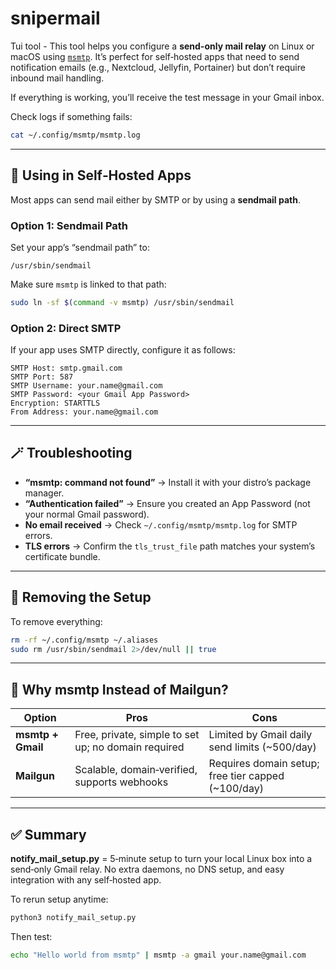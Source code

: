 # snipermail
Tui tool - This tool helps you configure a **send-only mail relay** on Linux or macOS using [`msmtp`](https://marlam.de/msmtp/). It’s perfect for self‑hosted apps that need to send notification emails (e.g., Nextcloud, Jellyfin, Portainer) but don’t require inbound mail handling. 


If everything is working, you’ll receive the test message in your Gmail inbox.


Check logs if something fails:


```bash
cat ~/.config/msmtp/msmtp.log
```


---


## 🧩 Using in Self‑Hosted Apps
Most apps can send mail either by SMTP or by using a **sendmail path**.


### Option 1: Sendmail Path
Set your app’s “sendmail path” to:


```
/usr/sbin/sendmail
```


Make sure `msmtp` is linked to that path:


```bash
sudo ln -sf $(command -v msmtp) /usr/sbin/sendmail
```


### Option 2: Direct SMTP
If your app uses SMTP directly, configure it as follows:


```
SMTP Host: smtp.gmail.com
SMTP Port: 587
SMTP Username: your.name@gmail.com
SMTP Password: <your Gmail App Password>
Encryption: STARTTLS
From Address: your.name@gmail.com
```


---


## 🪄 Troubleshooting
- **“msmtp: command not found”** → Install it with your distro’s package manager.
- **“Authentication failed”** → Ensure you created an App Password (not your normal Gmail password).
- **No email received** → Check `~/.config/msmtp/msmtp.log` for SMTP errors.
- **TLS errors** → Confirm the `tls_trust_file` path matches your system’s certificate bundle.


---


## 🧱 Removing the Setup
To remove everything:


```bash
rm -rf ~/.config/msmtp ~/.aliases
sudo rm /usr/sbin/sendmail 2>/dev/null || true
```


---


## 🧠 Why msmtp Instead of Mailgun?
| Option | Pros | Cons |
|--------|------|------|
| **msmtp + Gmail** | Free, private, simple to set up; no domain required | Limited by Gmail daily send limits (~500/day) |
| **Mailgun** | Scalable, domain‑verified, supports webhooks | Requires domain setup; free tier capped (~100/day) |


---


## ✅ Summary
**notify_mail_setup.py** = 5‑minute setup to turn your local Linux box into a send‑only Gmail relay. No extra daemons, no DNS setup, and easy integration with any self‑hosted app.


To rerun setup anytime:
```bash
python3 notify_mail_setup.py
```


Then test:
```bash
echo "Hello world from msmtp" | msmtp -a gmail your.name@gmail.com
```
